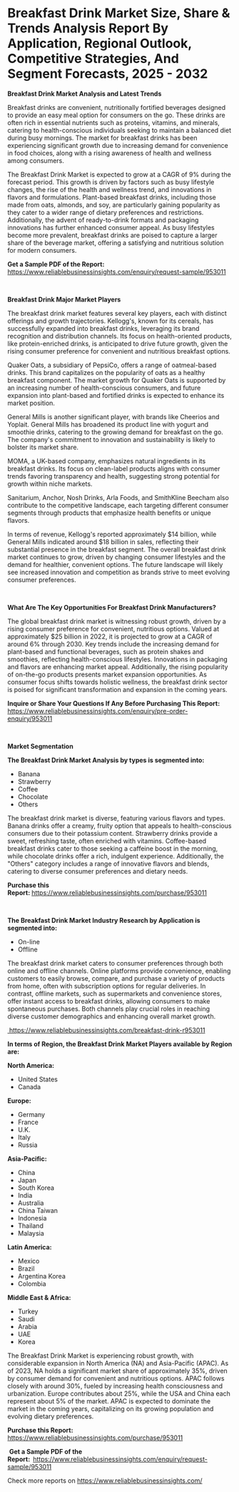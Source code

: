 <p><h1>Breakfast Drink Market Size, Share & Trends Analysis Report By Application, Regional Outlook, Competitive Strategies, And Segment Forecasts, 2025 - 2032</h1></p><p><strong>Breakfast Drink Market Analysis and Latest Trends</strong></p>
<p><p>Breakfast drinks are convenient, nutritionally fortified beverages designed to provide an easy meal option for consumers on the go. These drinks are often rich in essential nutrients such as proteins, vitamins, and minerals, catering to health-conscious individuals seeking to maintain a balanced diet during busy mornings. The market for breakfast drinks has been experiencing significant growth due to increasing demand for convenience in food choices, along with a rising awareness of health and wellness among consumers.</p><p>The Breakfast Drink Market is expected to grow at a CAGR of 9% during the forecast period. This growth is driven by factors such as busy lifestyle changes, the rise of the health and wellness trend, and innovations in flavors and formulations. Plant-based breakfast drinks, including those made from oats, almonds, and soy, are particularly gaining popularity as they cater to a wider range of dietary preferences and restrictions. Additionally, the advent of ready-to-drink formats and packaging innovations has further enhanced consumer appeal. As busy lifestyles become more prevalent, breakfast drinks are poised to capture a larger share of the beverage market, offering a satisfying and nutritious solution for modern consumers.</p></p>
<p><strong>Get a Sample PDF of the Report:&nbsp;</strong> <a href="https://www.reliablebusinessinsights.com/enquiry/request-sample/953011?utm_campaign=3000&utm_medium=2&utm_source=Github&utm_content=ia&utm_term=07032025&utm_id=breakfast-drink">https://www.reliablebusinessinsights.com/enquiry/request-sample/953011</a></p>
<p>&nbsp;</p>
<p><strong>Breakfast Drink Major Market Players</strong></p>
<p><p>The breakfast drink market features several key players, each with distinct offerings and growth trajectories. Kellogg's, known for its cereals, has successfully expanded into breakfast drinks, leveraging its brand recognition and distribution channels. Its focus on health-oriented products, like protein-enriched drinks, is anticipated to drive future growth, given the rising consumer preference for convenient and nutritious breakfast options.</p><p>Quaker Oats, a subsidiary of PepsiCo, offers a range of oatmeal-based drinks. This brand capitalizes on the popularity of oats as a healthy breakfast component. The market growth for Quaker Oats is supported by an increasing number of health-conscious consumers, and future expansion into plant-based and fortified drinks is expected to enhance its market position.</p><p>General Mills is another significant player, with brands like Cheerios and Yoplait. General Mills has broadened its product line with yogurt and smoothie drinks, catering to the growing demand for breakfast on the go. The company's commitment to innovation and sustainability is likely to bolster its market share.</p><p>MOMA, a UK-based company, emphasizes natural ingredients in its breakfast drinks. Its focus on clean-label products aligns with consumer trends favoring transparency and health, suggesting strong potential for growth within niche markets.</p><p>Sanitarium, Anchor, Nosh Drinks, Arla Foods, and SmithKline Beecham also contribute to the competitive landscape, each targeting different consumer segments through products that emphasize health benefits or unique flavors.</p><p>In terms of revenue, Kellogg's reported approximately $14 billion, while General Mills indicated around $18 billion in sales, reflecting their substantial presence in the breakfast segment. The overall breakfast drink market continues to grow, driven by changing consumer lifestyles and the demand for healthier, convenient options. The future landscape will likely see increased innovation and competition as brands strive to meet evolving consumer preferences.</p></p>
<p>&nbsp;</p>
<p><strong>What Are The Key Opportunities For Breakfast Drink Manufacturers?</strong></p>
<p><p>The global breakfast drink market is witnessing robust growth, driven by a rising consumer preference for convenient, nutritious options. Valued at approximately $25 billion in 2022, it is projected to grow at a CAGR of around 6% through 2030. Key trends include the increasing demand for plant-based and functional beverages, such as protein shakes and smoothies, reflecting health-conscious lifestyles. Innovations in packaging and flavors are enhancing market appeal. Additionally, the rising popularity of on-the-go products presents market expansion opportunities. As consumer focus shifts towards holistic wellness, the breakfast drink sector is poised for significant transformation and expansion in the coming years.</p></p>
<p><strong>Inquire or Share Your Questions If Any Before Purchasing This Report:</strong> <a href="https://www.reliablebusinessinsights.com/enquiry/pre-order-enquiry/953011?utm_campaign=3000&utm_medium=2&utm_source=Github&utm_content=ia&utm_term=07032025&utm_id=breakfast-drink">https://www.reliablebusinessinsights.com/enquiry/pre-order-enquiry/953011</a></p>
<p>&nbsp;</p>
<p><strong>Market Segmentation</strong></p>
<p><strong>The Breakfast Drink Market Analysis by types is segmented into:</strong></p>
<p><ul><li>Banana</li><li>Strawberry</li><li>Coffee</li><li>Chocolate</li><li>Others</li></ul></p>
<p><p>The breakfast drink market is diverse, featuring various flavors and types. Banana drinks offer a creamy, fruity option that appeals to health-conscious consumers due to their potassium content. Strawberry drinks provide a sweet, refreshing taste, often enriched with vitamins. Coffee-based breakfast drinks cater to those seeking a caffeine boost in the morning, while chocolate drinks offer a rich, indulgent experience. Additionally, the "Others" category includes a range of innovative flavors and blends, catering to diverse consumer preferences and dietary needs.</p></p>
<p><strong>Purchase this Report:&nbsp;</strong><a href="https://www.reliablebusinessinsights.com/purchase/953011?utm_campaign=3000&utm_medium=2&utm_source=Github&utm_content=ia&utm_term=07032025&utm_id=breakfast-drink">https://www.reliablebusinessinsights.com/purchase/953011</a></p>
<p>&nbsp;</p>
<p><strong>The Breakfast Drink Market Industry Research by Application is segmented into:</strong></p>
<p><ul><li>On-line</li><li>Offline</li></ul></p>
<p><p>The breakfast drink market caters to consumer preferences through both online and offline channels. Online platforms provide convenience, enabling customers to easily browse, compare, and purchase a variety of products from home, often with subscription options for regular deliveries. In contrast, offline markets, such as supermarkets and convenience stores, offer instant access to breakfast drinks, allowing consumers to make spontaneous purchases. Both channels play crucial roles in reaching diverse customer demographics and enhancing overall market growth.</p></p>
<p><a href="https://www.reliablebusinessinsights.com/breakfast-drink-r953011?utm_campaign=3000&utm_medium=2&utm_source=Github&utm_content=ia&utm_term=07032025&utm_id=breakfast-drink">&nbsp;https://www.reliablebusinessinsights.com/breakfast-drink-r953011</a></p>
<p><strong>In terms of Region, the Breakfast Drink Market Players available by Region are:</strong></p>
<p>
    <p> <strong> North America: </strong>
        <ul>
            <li>United States</li>
            <li>Canada</li>
        </ul>
        </p> 
    <p> <strong> Europe: </strong>
        <ul>
            <li>Germany</li>
            <li>France</li>
            <li>U.K.</li>
            <li>Italy</li>
            <li>Russia</li>
        </ul>
        </p> 
    <p> <strong> Asia-Pacific: </strong>
        <ul>
            <li>China</li>
            <li>Japan</li>
            <li>South Korea</li>
            <li>India</li>
            <li>Australia</li>
            <li>China Taiwan</li>
            <li>Indonesia</li>
            <li>Thailand</li>
            <li>Malaysia</li>
        </ul>
        </p> 
    <p> <strong> Latin America: </strong>
        <ul>
            <li>Mexico</li>
            <li>Brazil</li>
            <li>Argentina Korea</li>
            <li>Colombia</li>
        </ul>
        </p> 
    <p> <strong> Middle East & Africa: </strong>
        <ul>
            <li>Turkey</li>
            <li>Saudi</li>
            <li>Arabia</li>
            <li>UAE</li>
            <li>Korea</li>
        </ul>
    </p>
    </p>
<p><p>The Breakfast Drink Market is experiencing robust growth, with considerable expansion in North America (NA) and Asia-Pacific (APAC). As of 2023, NA holds a significant market share of approximately 35%, driven by consumer demand for convenient and nutritious options. APAC follows closely with around 30%, fueled by increasing health consciousness and urbanization. Europe contributes about 25%, while the USA and China each represent about 5% of the market. APAC is expected to dominate the market in the coming years, capitalizing on its growing population and evolving dietary preferences.</p></p>
<p><strong>Purchase this Report: </strong><a href="https://www.reliablebusinessinsights.com/purchase/953011?utm_campaign=3000&utm_medium=2&utm_source=Github&utm_content=ia&utm_term=07032025&utm_id=breakfast-drink">https://www.reliablebusinessinsights.com/purchase/953011</a></p>
<p>&nbsp;<strong>Get a Sample PDF of the Report:&nbsp;&nbsp;</strong><a href="https://www.reliablebusinessinsights.com/enquiry/request-sample/953011?utm_campaign=3000&utm_medium=2&utm_source=Github&utm_content=ia&utm_term=07032025&utm_id=breakfast-drink">https://www.reliablebusinessinsights.com/enquiry/request-sample/953011</a></p>
<p><strong></strong></p>
<p>Check more reports on <a href="https://www.reliablebusinessinsights.com/?utm_campaign=3000&utm_medium=2&utm_source=Github&utm_content=ia&utm_term=07032025&utm_id=breakfast-drink">https://www.reliablebusinessinsights.com/</a></p>